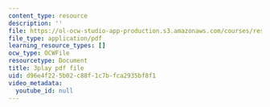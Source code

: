 ```yaml
---
content_type: resource
description: ''
file: https://ol-ocw-studio-app-production.s3.amazonaws.com/courses/res-9-003-brains-minds-and-machines-summer-course-summer-2015/d96e4f225b02c88f1c7bfca2935bf8f1_EAWpLeor4Zk.pdf
file_type: application/pdf
learning_resource_types: []
ocw_type: OCWFile
resourcetype: Document
title: 3play pdf file
uid: d96e4f22-5b02-c88f-1c7b-fca2935bf8f1
video_metadata:
  youtube_id: null
---
```

